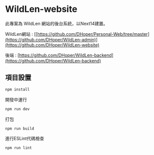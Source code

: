 # WildLen-website

此專案為 WildLen 網站的後台系統，以Next14建置。

WildLen網站 : [[https://github.com/DHoper/Personal-Web/tree/master](https://github.com/DHoper/WildLen-admin)](https://github.com/DHoper/WildLen-website)

後端 : [https://github.com/DHoper/WildLen-backend](https://github.com/DHoper/WildLen-backend)


## 項目設置

```sh
npm install
```
開發中運行
```sh
npm run dev
```

打包
```sh
npm run build
```

進行ESLint代碼檢查
```sh
npm run lint
```


